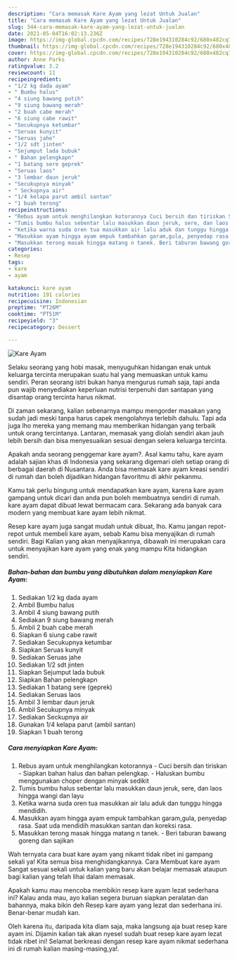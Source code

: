 ```yaml
---
description: "Cara memasak Kare Ayam yang lezat Untuk Jualan"
title: "Cara memasak Kare Ayam yang lezat Untuk Jualan"
slug: 344-cara-memasak-kare-ayam-yang-lezat-untuk-jualan
date: 2021-05-04T16:02:13.236Z
image: https://img-global.cpcdn.com/recipes/728e194310284c92/680x482cq70/kare-ayam-foto-resep-utama.jpg
thumbnail: https://img-global.cpcdn.com/recipes/728e194310284c92/680x482cq70/kare-ayam-foto-resep-utama.jpg
cover: https://img-global.cpcdn.com/recipes/728e194310284c92/680x482cq70/kare-ayam-foto-resep-utama.jpg
author: Anne Parks
ratingvalue: 3.2
reviewcount: 11
recipeingredient:
- "1/2 kg dada ayam"
- " Bumbu halus"
- "4 siung bawang putih"
- "9 siung bawang merah"
- "2 buah cabe merah"
- "6 siung cabe rawit"
- "Secukupnya ketumbar"
- "Seruas kunyit"
- "Seruas jahe"
- "1/2 sdt jinten"
- "Sejumput lada bubuk"
- " Bahan pelengkapn"
- "1 batang sere geprek"
- "Seruas laos"
- "3 lembar daun jeruk"
- "Secukupnya minyak"
- " Seckupnya air"
- "1/4 kelapa parut ambil santan"
- "1 buah terong"
recipeinstructions:
- "Rebus ayam untuk menghilangkan kotorannya Cuci bersih dan tiriskan Siapkan bahan halus dan bahan pelengkap. Haluskan bumbu menggunakan choper dengan minyak sedikit"
- "Tumis bumbu halus sebentar lalu masukkan daun jeruk, sere, dan laos hingga wangi dan layu"
- "Ketika warna suda oren tua masukkan air lalu aduk dan tunggu hingga mendidih."
- "Masukkan ayam hingga ayam empuk tambahkan garam,gula, penyedap rasa. Saat uda mendidih masukkan santan dan koreksi rasa."
- "Masukkan terong masak hingga matang n tanek. Beri taburan bawang goreng dan sajikan"
categories:
- Resep
tags:
- kare
- ayam

katakunci: kare ayam 
nutrition: 191 calories
recipecuisine: Indonesian
preptime: "PT26M"
cooktime: "PT51M"
recipeyield: "3"
recipecategory: Dessert

---
```



![Kare Ayam](https://img-global.cpcdn.com/recipes/728e194310284c92/680x482cq70/kare-ayam-foto-resep-utama.jpg)

Selaku seorang yang hobi masak, menyuguhkan hidangan enak untuk keluarga tercinta merupakan suatu hal yang memuaskan untuk kamu sendiri. Peran seorang istri bukan hanya mengurus rumah saja, tapi anda pun wajib menyediakan keperluan nutrisi terpenuhi dan santapan yang disantap orang tercinta harus nikmat.

Di zaman  sekarang, kalian sebenarnya mampu mengorder masakan yang sudah jadi meski tanpa harus capek mengolahnya terlebih dahulu. Tapi ada juga lho mereka yang memang mau memberikan hidangan yang terbaik untuk orang tercintanya. Lantaran, memasak yang diolah sendiri akan jauh lebih bersih dan bisa menyesuaikan sesuai dengan selera keluarga tercinta. 



Apakah anda seorang penggemar kare ayam?. Asal kamu tahu, kare ayam adalah sajian khas di Indonesia yang sekarang digemari oleh setiap orang di berbagai daerah di Nusantara. Anda bisa memasak kare ayam kreasi sendiri di rumah dan boleh dijadikan hidangan favoritmu di akhir pekanmu.

Kamu tak perlu bingung untuk mendapatkan kare ayam, karena kare ayam gampang untuk dicari dan anda pun boleh membuatnya sendiri di rumah. kare ayam dapat dibuat lewat bermacam cara. Sekarang ada banyak cara modern yang membuat kare ayam lebih nikmat.

Resep kare ayam juga sangat mudah untuk dibuat, lho. Kamu jangan repot-repot untuk membeli kare ayam, sebab Kamu bisa menyajikan di rumah sendiri. Bagi Kalian yang akan menyajikannya, dibawah ini merupakan cara untuk menyajikan kare ayam yang enak yang mampu Kita hidangkan sendiri.

<!--inarticleads1-->

##### Bahan-bahan dan bumbu yang dibutuhkan dalam menyiapkan Kare Ayam:

1. Sediakan 1/2 kg dada ayam
1. Ambil  Bumbu halus
1. Ambil 4 siung bawang putih
1. Sediakan 9 siung bawang merah
1. Ambil 2 buah cabe merah
1. Siapkan 6 siung cabe rawit
1. Sediakan Secukupnya ketumbar
1. Siapkan Seruas kunyit
1. Sediakan Seruas jahe
1. Sediakan 1/2 sdt jinten
1. Siapkan Sejumput lada bubuk
1. Siapkan  Bahan pelengkapn
1. Sediakan 1 batang sere (geprek)
1. Sediakan Seruas laos
1. Ambil 3 lembar daun jeruk
1. Ambil Secukupnya minyak
1. Sediakan  Seckupnya air
1. Gunakan 1/4 kelapa parut (ambil santan)
1. Siapkan 1 buah terong




<!--inarticleads2-->

##### Cara menyiapkan Kare Ayam:

1. Rebus ayam untuk menghilangkan kotorannya - Cuci bersih dan tiriskan - Siapkan bahan halus dan bahan pelengkap. - Haluskan bumbu menggunakan choper dengan minyak sedikit
1. Tumis bumbu halus sebentar lalu masukkan daun jeruk, sere, dan laos hingga wangi dan layu
1. Ketika warna suda oren tua masukkan air lalu aduk dan tunggu hingga mendidih.
1. Masukkan ayam hingga ayam empuk tambahkan garam,gula, penyedap rasa. Saat uda mendidih masukkan santan dan koreksi rasa.
1. Masukkan terong masak hingga matang n tanek. - Beri taburan bawang goreng dan sajikan




Wah ternyata cara buat kare ayam yang nikamt tidak ribet ini gampang sekali ya! Kita semua bisa menghidangkannya. Cara Membuat kare ayam Sangat sesuai sekali untuk kalian yang baru akan belajar memasak ataupun bagi kalian yang telah lihai dalam memasak.

Apakah kamu mau mencoba membikin resep kare ayam lezat sederhana ini? Kalau anda mau, ayo kalian segera buruan siapkan peralatan dan bahannya, maka bikin deh Resep kare ayam yang lezat dan sederhana ini. Benar-benar mudah kan. 

Oleh karena itu, daripada kita diam saja, maka langsung aja buat resep kare ayam ini. Dijamin kalian tak akan nyesel sudah buat resep kare ayam lezat tidak ribet ini! Selamat berkreasi dengan resep kare ayam nikmat sederhana ini di rumah kalian masing-masing,ya!.

